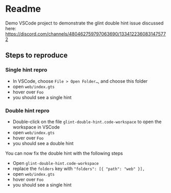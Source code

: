 # Readme

Demo VSCode project to demonstrate the glint double hint issue discussed here:
https://discord.com/channels/480462759797063690/1334122360831475772

## Steps to reproduce

### Single hint repro

- In VSCode, choose `File > Open Folder…`, and choose this folder
- open `web/index.gts`
- hover over `Foo`
- you should see a single hint

### Double hint repro

- Double-click on the file `glint-double-hint.code-workspace` to open the workspace in VSCode
- open `web/index.gts`
- hover over `Foo`
- you should see a double hint

You can now fix the double hint with the following steps

- Open `glint-double-hint.code-workspace`
- replace the `folders` key with `"folders": [{ "path": "web" }],`
- open `web/index.gts`
- hover over `Foo`
- you should see a single hint
